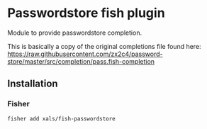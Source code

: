 # Passwordstore fish plugin

Module to provide passwordstore completion.

This is basically a copy of the original completions file found here:
https://raw.githubusercontent.com/zx2c4/password-store/master/src/completion/pass.fish-completion

## Installation

### Fisher

    fisher add xals/fish-passwordstore

